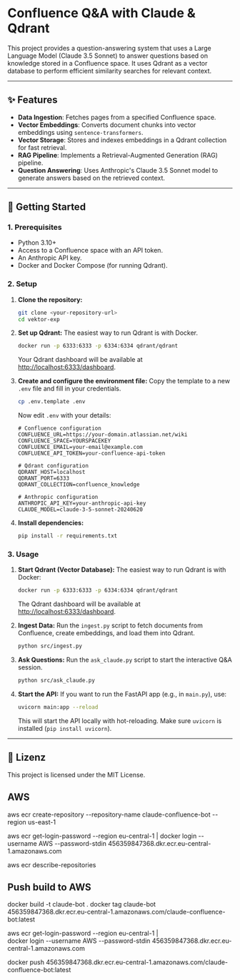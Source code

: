# Confluence Q&A with Claude & Qdrant

This project provides a question-answering system that uses a Large Language Model (Claude 3.5 Sonnet) to answer questions based on knowledge stored in a Confluence space. It uses Qdrant as a vector database to perform efficient similarity searches for relevant context.

---

## ✨ Features

-   **Data Ingestion**: Fetches pages from a specified Confluence space.
-   **Vector Embeddings**: Converts document chunks into vector embeddings using `sentence-transformers`.
-   **Vector Storage**: Stores and indexes embeddings in a Qdrant collection for fast retrieval.
-   **RAG Pipeline**: Implements a Retrieval-Augmented Generation (RAG) pipeline.
-   **Question Answering**: Uses Anthropic's Claude 3.5 Sonnet model to generate answers based on the retrieved context.

---

## 🚀 Getting Started

### 1. Prerequisites

-   Python 3.10+
-   Access to a Confluence space with an API token.
-   An Anthropic API key.
-   Docker and Docker Compose (for running Qdrant).

### 2. Setup

1.  **Clone the repository:**
    ```bash
    git clone <your-repository-url>
    cd vektor-exp
    ```

2.  **Set up Qdrant:**
    The easiest way to run Qdrant is with Docker.
    ```bash
    docker run -p 6333:6333 -p 6334:6334 qdrant/qdrant
    ```
    Your Qdrant dashboard will be available at [http://localhost:6333/dashboard](http://localhost:6333/dashboard).

3.  **Create and configure the environment file:**
    Copy the template to a new `.env` file and fill in your credentials.
    ```bash
    cp .env.template .env
    ```
    Now edit `.env` with your details:
    ```properties
    # Confluence configuration
    CONFLUENCE_URL=https://your-domain.atlassian.net/wiki
    CONFLUENCE_SPACE=YOURSPACEKEY
    CONFLUENCE_EMAIL=your-email@example.com
    CONFLUENCE_API_TOKEN=your-confluence-api-token

    # Qdrant configuration
    QDRANT_HOST=localhost
    QDRANT_PORT=6333
    QDRANT_COLLECTION=confluence_knowledge

    # Anthropic configuration
    ANTHROPIC_API_KEY=your-anthropic-api-key
    CLAUDE_MODEL=claude-3-5-sonnet-20240620
    ```

4.  **Install dependencies:**
    ```bash
    pip install -r requirements.txt
    ```

### 3. Usage

1.  **Start Qdrant (Vector Database):**
    The easiest way to run Qdrant is with Docker:
    ```bash
    docker run -p 6333:6333 -p 6334:6334 qdrant/qdrant
    ```
    The Qdrant dashboard will be available at [http://localhost:6333/dashboard](http://localhost:6333/dashboard).

2.  **Ingest Data:**
    Run the `ingest.py` script to fetch documents from Confluence, create embeddings, and load them into Qdrant.
    ```bash
    python src/ingest.py
    ```

3.  **Ask Questions:**
    Run the `ask_claude.py` script to start the interactive Q\&A session.
    ```bash
    python src/ask_claude.py
    ```

4.  **Start the API:**
    If you want to run the FastAPI app (e.g., in `main.py`), use:
    ```bash
    uvicorn main:app --reload
    ```
    This will start the API locally with hot-reloading. Make sure `uvicorn` is installed (`pip install uvicorn`).

---

## 📝 Lizenz

This project is licensed under the MIT License.


## AWS 

aws ecr create-repository --repository-name claude-confluence-bot --region us-east-1

aws ecr get-login-password --region eu-central-1 | docker login --username AWS --password-stdin 456359847368.dkr.ecr.eu-central-1.amazonaws.com

aws ecr describe-repositories

## Push build to AWS

docker build -t claude-bot .
docker tag claude-bot 456359847368.dkr.ecr.eu-central-1.amazonaws.com/claude-confluence-bot:latest

aws ecr get-login-password --region eu-central-1 | \
docker login --username AWS --password-stdin 456359847368.dkr.ecr.eu-central-1.amazonaws.com
                             
docker push 456359847368.dkr.ecr.eu-central-1.amazonaws.com/claude-confluence-bot:latest



